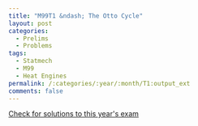 ```yaml
---
title: "M99T1 &ndash; The Otto Cycle"
layout: post
categories:
  - Prelims
  - Problems
tags:
  - Statmech
  - M99
  - Heat Engines
permalink: /:categories/:year/:month/T1:output_ext
comments: false
---
```

<object data="1999M1T.pdf" type="application/pdf" width="100%" height="500"></object>
<div class="message"><a href='https://princetonprelim.com/prelim/3/'>Check for solutions to this year's exam</a></div>